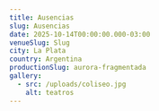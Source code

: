 ```yaml
---
title: Ausencias
slug: Ausencias
date: 2025-10-14T00:00:00.000-03:00
venueSlug: Slug
city: La Plata
country: Argentina
productionSlug: aurora-fragmentada
gallery:
  - src: /uploads/coliseo.jpg
    alt: teatros
---
```

